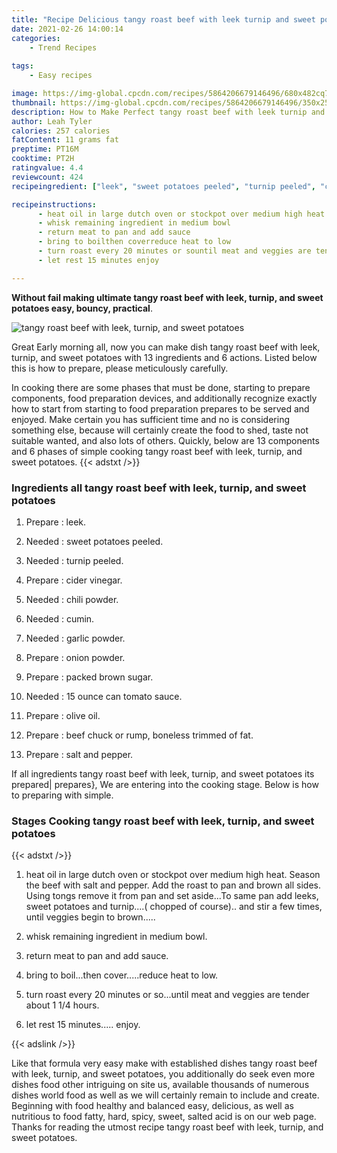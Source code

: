 ```yaml
---
title: "Recipe Delicious tangy roast beef with leek turnip and sweet potatoes"
date: 2021-02-26 14:00:14
categories:
    - Trend Recipes
    
tags:
    - Easy recipes

image: https://img-global.cpcdn.com/recipes/5864206679146496/680x482cq70/tangy-roast-beef-with-leek-turnip-and-sweet-potatoes-recipe-main-photo.jpg
thumbnail: https://img-global.cpcdn.com/recipes/5864206679146496/350x250cq70/tangy-roast-beef-with-leek-turnip-and-sweet-potatoes-recipe-main-photo.jpg
description: How to Make Perfect tangy roast beef with leek turnip and sweet potatoes with 13 ingredients and 6 stages of easy cooking.
author: Leah Tyler
calories: 257 calories
fatContent: 11 grams fat
preptime: PT16M
cooktime: PT2H
ratingvalue: 4.4
reviewcount: 424
recipeingredient: ["leek", "sweet potatoes peeled", "turnip peeled", "cider vinegar", "chili powder", "cumin", "garlic powder", "onion powder", "packed brown sugar", "15 ounce can tomato sauce", "olive oil", "beef chuck or rump boneless trimmed of fat", "salt and pepper"]

recipeinstructions: 
      - heat oil in large dutch oven or stockpot over medium high heat Season the beef with salt and pepper Add the roast to pan and brown all sides Using tongs remove it from pan and set asideTo same pan add leeks sweet potatoes and turnip chopped of course and stir a few times until veggies begin to brown 
      - whisk remaining ingredient in medium bowl 
      - return meat to pan and add sauce 
      - bring to boilthen coverreduce heat to low 
      - turn roast every 20 minutes or sountil meat and veggies are tender about 1 14 hours 
      - let rest 15 minutes enjoy

---
```




**Without fail making ultimate tangy roast beef with leek, turnip, and sweet potatoes easy, bouncy, practical**. 


![tangy roast beef with leek, turnip, and sweet potatoes](https://img-global.cpcdn.com/recipes/5864206679146496/680x482cq70/tangy-roast-beef-with-leek-turnip-and-sweet-potatoes-recipe-main-photo.jpg "tangy roast beef with leek, turnip, and sweet potatoes")




Great Early morning all, now you can make dish tangy roast beef with leek, turnip, and sweet potatoes with 13 ingredients and 6 actions. Listed below this is how to prepare, please meticulously carefully.

In cooking there are some phases that must be done, starting to prepare components, food preparation devices, and additionally recognize exactly how to start from starting to food preparation prepares to be served and enjoyed. Make certain you has sufficient time and no is considering something else, because will certainly create the food to shed, taste not suitable wanted, and also lots of others. Quickly, below are 13 components and 6 phases of simple cooking tangy roast beef with leek, turnip, and sweet potatoes.
{{< adstxt />}}

### Ingredients all tangy roast beef with leek, turnip, and sweet potatoes


1. Prepare  : leek.

1. Needed  : sweet potatoes peeled.

1. Needed  : turnip peeled.

1. Prepare  : cider vinegar.

1. Needed  : chili powder.

1. Needed  : cumin.

1. Needed  : garlic powder.

1. Prepare  : onion powder.

1. Prepare  : packed brown sugar.

1. Needed  : 15 ounce can tomato sauce.

1. Prepare  : olive oil.

1. Prepare  : beef chuck or rump, boneless trimmed of fat.

1. Prepare  : salt and pepper.



If all ingredients tangy roast beef with leek, turnip, and sweet potatoes its prepared| prepares}, We are entering into the cooking stage. Below is how to preparing with simple.

### Stages Cooking tangy roast beef with leek, turnip, and sweet potatoes

{{< adstxt />}}


1. heat oil in large dutch oven or stockpot over medium high heat. Season the beef with salt and pepper. Add the roast to pan and brown all sides. Using tongs remove it from pan and set aside...To same pan add leeks, sweet potatoes and turnip....( chopped of course).. and stir a few times, until veggies begin to brown.....



1. whisk remaining ingredient in medium bowl.



1. return meat to pan and add sauce.



1. bring to boil...then cover.....reduce heat to low.



1. turn roast every 20 minutes or so...until meat and veggies are tender about 1 1/4 hours.



1. let rest 15 minutes..... enjoy.





{{< adslink />}}

Like that formula very easy make with established dishes tangy roast beef with leek, turnip, and sweet potatoes, you additionally do seek even more dishes food other intriguing on site us, available thousands of numerous dishes world food as well as we will certainly remain to include and create. Beginning with food healthy and balanced easy, delicious, as well as nutritious to food fatty, hard, spicy, sweet, salted acid is on our web page. Thanks for reading the utmost recipe tangy roast beef with leek, turnip, and sweet potatoes.
